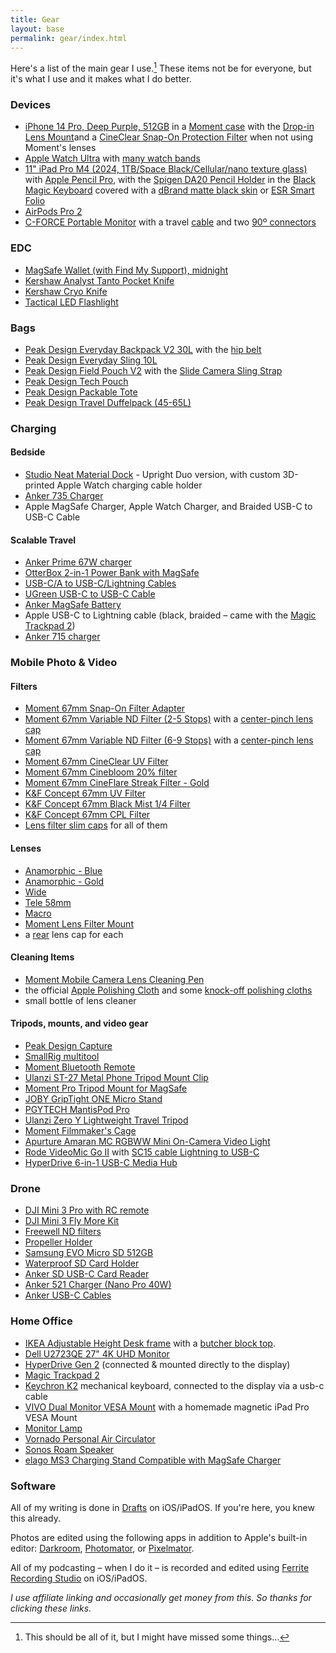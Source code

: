 ```yaml
---
title: Gear
layout: base
permalink: gear/index.html
---
```


Here's a list of the main gear I use.[^missed] These items not be for everyone, but it's what I use and it makes what I do better. 

[^missed]: This should be all of it, but I might have missed some things…

### Devices
- [iPhone 14 Pro, Deep Purple, 512GB](https://www.apple.com/iphone-14-pro/) in a [Moment case](https://www.shopmoment.com/products/moment-cases-for-iphone-14-compatible-with-magsafe/14-pro-black) with the [Drop-in Lens Mount](https://www.shopmoment.com/products/moment-drop-in-lens-mount-for-iphone-14/iphone14pro-and-iphone14promax)and a [CineClear Snap-On Protection Filter](https://www.shopmoment.com/products/moment-cineclear-snap-on-filter-for-iphone-14-pro-pro-max/) when not using Moment's lenses
- [Apple Watch Ultra](https://amzn.to/3YMnoUg) with [many watch bands](https://www.nahumck.me/watch-band-collection/)
- [11" iPad Pro M4 (2024, 1TB/Space Black/Cellular/nano texture glass)](https://store.apple.com/xc/product/MWRP3LL/A) with [Apple Pencil Pro](https://store.apple.com/xc/product/MX2D3AM/A), with the [Spigen DA20 Pencil Holder](https://amzn.to/3LXIDNH) in the [Black Magic Keyboard](https://store.apple.com/xc/product/MWR23LL/A) covered with a [dBrand matte black skin](https://dbrand.com/shop/skins/magic-keyboard-for-ipad-pro-11-m4-skins) or [ESR Smart Folio](https://amzn.to/44Vbtqy)
- [AirPods Pro 2](https://amzn.to/3juJfzi)
- [C-FORCE Portable Monitor](https://amzn.to/3WCcnTu) with a travel [cable](https://amzn.to/3C2BHui) and two [90º connectors](https://amzn.to/3BZnFJV)

### EDC
- [MagSafe Wallet (with Find My Support), midnight](https://amzn.to/43CLsKJ)
- [Kershaw Analyst Tanto Pocket Knife](https://amzn.to/3DawPmV)
- [Kershaw Cryo Knife](https://amzn.to/43lgJBG)
- [Tactical LED Flashlight](https://amzn.to/3WlBt9N)

### Bags
- [Peak Design Everyday Backpack V2 30L](https://www.peakdesign.com/products/everyday-backpack) with the [hip belt](https://www.peakdesign.com/products/everyday-hip-belt)
- [Peak Design Everyday Sling 10L](https://www.peakdesign.com/products/everyday-sling)
- [Peak Design Field Pouch V2](https://www.peakdesign.com/products/field-pouch/?variant=39360874741837) with the [Slide Camera Sling Strap](https://www.peakdesign.com/products/slide)
- [Peak Design Tech Pouch](https://www.peakdesign.com/products/tech-pouch)
- [Peak Design Packable Tote](https://www.peakdesign.com/products/packable-tote)
- [Peak Design Travel Duffelpack (45-65L)](https://www.peakdesign.com/products/travel-duffelpack)

### Charging 
#### Bedside
- [Studio Neat Material Dock](https://www.studioneat.com/products/materialdock) - Upright Duo version, with custom 3D-printed Apple Watch charging cable holder
- [Anker 735 Charger](https://amzn.to/3hW4Znj)
- Apple MagSafe Charger, Apple Watch Charger, and Braided USB-C to USB-C Cable

#### Scalable Travel
- [Anker Prime 67W charger](https://amzn.to/3FenwDx)
- [OtterBox 2-in-1 Power Bank with MagSafe](https://store.apple.com/xc/product/HQ322ZM/A)
- [USB-C/A to USB-C/Lightning Cables](https://amzn.to/3YLVd7Q)
- [UGreen USB-C to USB-C Cable](https://amzn.to/3ZPizur) 
- [Anker MagSafe Battery](https://amzn.to/3x8e5As)
- Apple USB-C to Lightning cable (black, braided – came with the [Magic Trackpad 2](https://amzn.to/3zP56Ea))
- [Anker 715 charger](https://amzn.to/46KhCph)

### Mobile Photo & Video
#### Filters
- [Moment 67mm Snap-On Filter Adapter](https://www.shopmoment.com/products/moment-67mm-snap-on-filter-adapter-for-iphone14-pro-pro-max/)
- [Moment 67mm Variable ND Filter (2-5 Stops)](https://www.shopmoment.com/products/moment-variable-nd-filters) with a [center-pinch lens cap](https://amzn.to/3o4tWOe)
- [Moment 67mm Variable ND Filter (6-9 Stops)](https://www.shopmoment.com/products/moment-variable-nd-filters) with a [center-pinch lens cap](https://amzn.to/3o4tWOe)
- [Moment 67mm CineClear UV Filter](https://www.shopmoment.com/products/cineclear-uv-protection-filter)
- [Moment 67mm Cinebloom 20% filter](https://www.shopmoment.com/products/moment-cinebloom-diffusion-filters)
- [Moment 67mm CineFlare Streak Filter - Gold](https://www.shopmoment.com/products/moment-cineflare-streak-filters/)
- [K&F Concept 67mm UV Filter](https://amzn.to/3oaBfDW)
- [K&F Concept 67mm Black Mist 1/4 Filter](https://amzn.to/3CNS0Jj)
- [K&F Concept 67mm CPL Filter](https://amzn.to/3i8Lll3)
- [Lens filter slim caps](https://amzn.to/3CPoAuc) for all of them
#### Lenses
- [Anamorphic - Blue](https://www.shopmoment.com/products/anamorphic-lens)
- [Anamorphic - Gold](https://www.shopmoment.com/products/anamorphic-lens-gold-flare)
- [Wide](https://www.shopmoment.com/products/wide-18-mm-lens)
- [Tele 58mm](https://www.shopmoment.com/products/tele-58-mm-lens)
- [Macro](https://www.shopmoment.com/products/macro-lens)
- [Moment Lens Filter Mount](https://www.shopmoment.com/products/67mm-lens-filter-mount/67mm)
- a [rear](https://www.shopmoment.com/products/rear-lens-cap) lens cap for each
#### Cleaning Items
- [Moment Mobile Camera Lens Cleaning Pen](https://www.shopmoment.com/products/lens-pen/lens-pen)
- the official [Apple Polishing Cloth](https://amzn.to/3YPbjOg) and some [knock-off polishing cloths](https://amzn.to/3GhJ97f)
- small bottle of lens cleaner
#### Tripods, mounts, and video gear
- [Peak Design Capture](https://www.peakdesign.com/products/capture)
- [SmallRig multitool](https://amzn.to/3VolB4P)
- [Moment Bluetooth Remote](https://www.shopmoment.com/products/moment-bluetooth-remote/v2)
- [Ulanzi ST-27 Metal Phone Tripod Mount Clip](https://www.ulanzi.com/collections/phone-tripod-mount/products/ulanzi-st-27-metal-phone-clip)
- [Moment Pro Tripod Mount for MagSafe](https://www.shopmoment.com/products/moment-pro-tripod-mount-for-magsafe/pro-portrait-landscape)
- [JOBY GripTight ONE Micro Stand](https://a.co/d/eWip7ZU)
- [PGYTECH MantisPod Pro](https://www.bhphotovideo.com/c/product/1645235-REG/pgytech_p_cg_020_mantispod_pro_vlogging_tripod.html)
- [Ulanzi Zero Y Lightweight Travel Tripod](https://www.ulanzi.com/collections/best-seller/products/ulanzi-coman-lightweight-travel-tripod)
- [Moment Filmmaker's Cage](https://www.shopmoment.com/products/moment-mobile-filmmaker-cage-for-magsafe/)
- [Apurture Amaran MC RGBWW Mini On-Camera Video Light](https://amzn.to/3hS18rw)
- [Rode VideoMic Go II](https://www.bhphotovideo.com/c/product/1679915-REG/rode_vmgoii_videomic_go_ii_ultracompact.html) with [SC15 cable Lightning to USB-C](https://www.bhphotovideo.com/c/product/1602040-REG/rode_sc15_300mm_lightning_to_usb_c.html)
- [HyperDrive 6-in-1 USB-C Media Hub](https://amzn.to/48DRihQ)

### Drone
- [DJI Mini 3 Pro with RC remote](https://amzn.to/3GdZ4Dv)
- [DJI Mini 3 Fly More Kit](https://amzn.to/3YRikOn)
- [Freewell ND filters](https://amzn.to/3YFzDls)
- [Propeller Holder](https://amzn.to/3YPw9wG)
- [Samsung EVO Micro SD 512GB](https://amzn.to/3YKDDRM)
- [Waterproof SD Card Holder](https://amzn.to/3YL7Yjc)
- [Anker SD USB-C Card Reader](https://amzn.to/3hOqgPN)
- [Anker 521 Charger (Nano Pro 40W)](https://amzn.to/3n9T47T)
- [Anker USB-C Cables](https://amzn.to/42q5clg)

### Home Office

- [IKEA Adjustable Height Desk frame](https://www.ikea.com/us/en/p/idasen-sit-stand-underframe-for-table-top-dark-gray-20412175/) with a [butcher block top](https://www.lowes.com/pd/Sparrow-Peak-Acacia-5-ft-x-30-in-Ebony/5001792701).
- [Dell U2723QE 27" 4K UHD Monitor](https://amzn.to/3QZCTWA)
- [HyperDrive Gen 2](https://www.indiegogo.com/projects/hyperdrive-gen2-next-generation-usb-c-hub) (connected & mounted directly to the display)
- [Magic Trackpad 2](https://amzn.to/3zP56Ea)
- [Keychron K2](https://amzn.to/3rbbmpf) mechanical keyboard, connected to the display via a usb-c cable
- [VIVO Dual Monitor VESA Mount](https://amzn.to/33Gbgfm) with a homemade magnetic iPad Pro VESA Mount
- [Monitor Lamp](https://amzn.to/3CYyk5b)
- [Vornado Personal Air Circulator](https://amzn.to/3C2pG8a)
- [Sonos Roam Speaker](https://amzn.to/3POPkmp)
- [elago MS3 Charging Stand Compatible with MagSafe Charger](https://amzn.to/3SZTvzq)

### Software

All of my writing is done in [Drafts](https://apps.apple.com/us/app/drafts/id1236254471?uo=4&at=1001l4VZ) on iOS/iPadOS. If you're here, you knew this already. 

Photos are edited using the following apps in addition to Apple's built-in editor: [Darkroom](https://apps.apple.com/app/id953286746), [Photomator](https://apps.apple.com/us/app/photomator-photo-editor/id1444636541), or [Pixelmator](https://apps.apple.com/us/app/pixelmator/id924695435).

All of my podcasting – when I do it – is recorded and edited using [Ferrite Recording Studio](https://apps.apple.com/us/app/ferrite-recording-studio/id1018780185?uo=4&at=1001l4VZ) on iOS/iPadOS.


<em>I use affiliate linking and occasionally get money from this. So thanks for clicking these links.</em>
